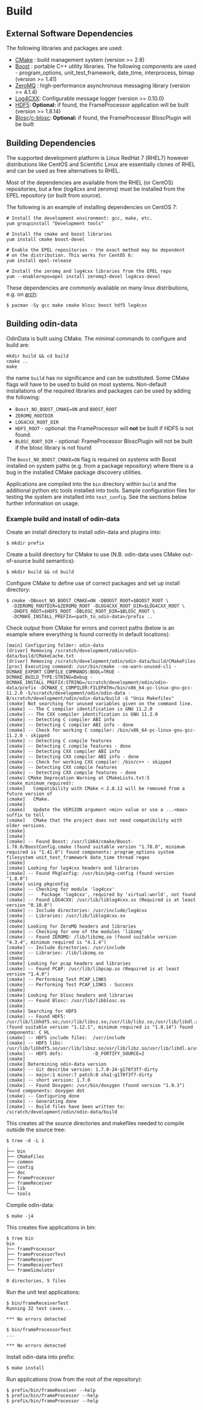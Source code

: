 # Build
## External Software Dependencies

The following libraries and packages are used:

* [CMake](http://www.cmake.org) : build management system (version >= 2.8)
* [Boost](http://www.boost.org) : portable C++ utility libraries. The following components are used - program_options, unit_test_framework, date_time, interprocess, bimap (version >= 1.41)
* [ZeroMQ](http://zeromq.org) : high-performance asynchronous messaging library (version >= 4.1.4)
* [Log4CXX](http://logging.apache.org/log4cxx/): Configurable message logger (version >= 0.10.0)
* [HDF5](https://www.hdfgroup.org/HDF5): __Optional:__ if found, the FrameProcessor application will be built (version >= 1.8.14)
* [Blosc](http://blosc.org)/[c-blosc](https://github.com/blosc/c-blosc): __Optional:__ if found, the FrameProcessor BloscPlugin will be built

## Building Dependencies

The supported development platform is Linux RedHat 7 (RHEL7) however distributions like
CentOS and Scientific Linux are essentially clones of RHEL and can be used as free
alternatives to RHEL.

Most of the dependencies are available from the RHEL (or CentOS) repositories, but a few
(log4cxx and zeromq) must be installed from the EPEL repository (or built from source).

The following is an example of installing dependencies on CentOS 7:

    # Install the development environment: gcc, make, etc.
    yum groupinstall "Development tools"

    # Install the cmake and boost libraries
    yum install cmake boost-devel

    # Enable the EPEL repositories - the exact method may be dependent
    # on the distribution. This works for CentOS 6:
    yum install epel-release

    # Install the zeromq and log4cxx libraries from the EPEL repo
    yum --enablerepo=epel install zeromq3-devel log4cxx-devel

These dependencies are commonly available on many linux distributions, e.g. on [arch](https://wiki.archlinux.org/):

    $ pacman -Sy gcc make cmake blosc boost hdf5 log4cxx

## Building odin-data

OdinData is built using CMake. The minimal commands to configure and build are:

    mkdir build && cd build
    cmake ..
    make

the name `build` has no significance and can be substituted. Some CMake flags will have
to be used to build on most systems. Non-default installations of the required libraries
and packages can be used by adding the following:

- `Boost_NO_BOOST_CMAKE=ON` and `BOOST_ROOT`
- `ZEROMQ_ROOTDIR`
- `LOG4CXX_ROOT_DIR`
- `HDF5_ROOT` - optional: the FrameProcessor will __not__ be built if HDF5 is not found.
- `BLOSC_ROOT_DIR` - optional: FrameProcessor BloscPlugin will not be built if the blosc
  library is not found

The `Boost_NO_BOOST_CMAKE=ON` flag is required on systems with Boost installed on system
paths (e.g. from a package repository) where there is a bug in the installed CMake
package discovery utilities.

Applications are compiled into the `bin` directory within `build` and the additional
python etc tools installed into tools. Sample configuration files for testing the system
are installed into `test_config`.  See the sections below further information on usage.

### Example build and install of odin-data

Create an install directory to install odin-data and plugins into:

    $ mkdir prefix

Create a build directory for CMake to use (N.B. odin-data uses CMake out-of-source build
semantics):

    $ mkdir build && cd build

Configure CMake to define use of correct packages and set up install directory:

    $ cmake -DBoost_NO_BOOST_CMAKE=ON -DBOOST_ROOT=$BOOST_ROOT \
      -DZEROMQ_ROOTDIR=$ZEROMQ_ROOT -DLOG4CXX_ROOT_DIR=$LOG4CXX_ROOT \
      -DHDF5_ROOT=$HDF5_ROOT -DBLOSC_ROOT_DIR=$BLOSC_ROOT \
      -DCMAKE_INSTALL_PREFIX=<path_to_odin-data>/prefix ..

Check output from CMake for errors and correct paths (below is an example where
everything is found correctly in default locations):

    [main] Configuring folder: odin-data
    [driver] Removing /scratch/development/odin/odin-data/build/CMakeCache.txt
    [driver] Removing /scratch/development/odin/odin-data/build/CMakeFiles
    [proc] Executing command: /usr/bin/cmake --no-warn-unused-cli -DCMAKE_EXPORT_COMPILE_COMMANDS:BOOL=TRUE -DCMAKE_BUILD_TYPE:STRING=Debug -DCMAKE_INSTALL_PREFIX:STRING=/scratch/development/odin/odin-data/prefix -DCMAKE_C_COMPILER:FILEPATH=/bin/x86_64-pc-linux-gnu-gcc-11.2.0 -S/scratch/development/odin/odin-data -B/scratch/development/odin/odin-data/build -G "Unix Makefiles"
    [cmake] Not searching for unused variables given on the command line.
    [cmake] -- The C compiler identification is GNU 11.2.0
    [cmake] -- The CXX compiler identification is GNU 11.2.0
    [cmake] -- Detecting C compiler ABI info
    [cmake] -- Detecting C compiler ABI info - done
    [cmake] -- Check for working C compiler: /bin/x86_64-pc-linux-gnu-gcc-11.2.0 - skipped
    [cmake] -- Detecting C compile features
    [cmake] -- Detecting C compile features - done
    [cmake] -- Detecting CXX compiler ABI info
    [cmake] -- Detecting CXX compiler ABI info - done
    [cmake] -- Check for working CXX compiler: /bin/c++ - skipped
    [cmake] -- Detecting CXX compile features
    [cmake] -- Detecting CXX compile features - done
    [cmake] CMake Deprecation Warning at CMakeLists.txt:5 (cmake_minimum_required):
    [cmake]   Compatibility with CMake < 2.8.12 will be removed from a future version of
    [cmake]   CMake.
    [cmake]
    [cmake]   Update the VERSION argument <min> value or use a ...<max> suffix to tell
    [cmake]   CMake that the project does not need compatibility with older versions.
    [cmake]
    [cmake]
    [cmake] -- Found Boost: /usr/lib64/cmake/Boost-1.78.0/BoostConfig.cmake (found suitable version "1.78.0", minimum required is "1.41.0") found components: program_options system filesystem unit_test_framework date_time thread regex
    [cmake]
    [cmake] Looking for log4cxx headers and libraries
    [cmake] -- Found PkgConfig: /usr/bin/pkg-config (found version "1.8.0")
    [cmake] using pkgconfig
    [cmake] -- Checking for module 'log4cxx'
    [cmake] --   Package 'log4cxx', required by 'virtual:world', not found
    [cmake] -- Found LOG4CXX: /usr/lib/liblog4cxx.so (Required is at least version "0.10.0")
    [cmake] -- Include directories: /usr/include/log4cxx
    [cmake] -- Libraries: /usr/lib/liblog4cxx.so
    [cmake]
    [cmake] Looking for ZeroMQ headers and libraries
    [cmake] -- Checking for one of the modules 'libzmq'
    [cmake] -- Found ZEROMQ: /lib/libzmq.so (found suitable version "4.3.4", minimum required is "4.1.4")
    [cmake] -- Include directories: /usr/include
    [cmake] -- Libraries: /lib/libzmq.so
    [cmake]
    [cmake] Looking for pcap headers and libraries
    [cmake] -- Found PCAP: /usr/lib/libpcap.so (Required is at least version "1.4.0")
    [cmake] -- Performing Test PCAP_LINKS
    [cmake] -- Performing Test PCAP_LINKS - Success
    [cmake]
    [cmake] Looking for blosc headers and libraries
    [cmake] -- Found Blosc: /usr/lib/libblosc.so
    [cmake]
    [cmake] Searching for HDF5
    [cmake] -- Found HDF5: /usr/lib/libhdf5.so;/usr/lib/libsz.so;/usr/lib/libz.so;/usr/lib/libdl.a;/usr/lib/libm.so (found suitable version "1.12.1", minimum required is "1.8.14") found components: C HL
    [cmake] -- HDF5 include files:  /usr/include
    [cmake] -- HDF5 libs:           /usr/lib/libhdf5.so/usr/lib/libsz.so/usr/lib/libz.so/usr/lib/libdl.a/usr/lib/libm.so/usr/lib/libhdf5_hl.so
    [cmake] -- HDF5 defs:           -D_FORTIFY_SOURCE=2
    [cmake]
    [cmake] Determining odin-data version
    [cmake] -- Git describe version: 1.7.0-24-g170f3f7-dirty
    [cmake] -- major:1 minor:7 patch:0 sha1:g170f3f7-dirty
    [cmake] -- short version: 1.7.0
    [cmake] -- Found Doxygen: /usr/bin/doxygen (found version "1.9.3") found components: doxygen dot
    [cmake] -- Configuring done
    [cmake] -- Generating done
    [cmake] -- Build files have been written to: /scratch/development/odin/odin-data/build

This creates all the source directories and makefiles needed to compile outside the
source tree:

    $ tree -d -L 1
    .
    ├── bin
    ├── CMakeFiles
    ├── common
    ├── config
    ├── doc
    ├── frameProcessor
    ├── frameReceiver
    ├── lib
    └── tools

Compile odin-data:

    $ make -j4

This creates five applications in bin:

    $ tree bin
    bin
    ├── frameProcessor
    ├── frameProcessorTest
    ├── frameReceiver
    ├── frameReceiverTest
    └── frameSimulator

    0 directories, 5 files

Run the unit test applications:

    $ bin/frameReceiverTest
    Running 32 test cases...

    *** No errors detected

    $ bin/frameProcessorTest
    ...

    *** No errors detected

Install odin-data into prefix:

    $ make install

Run applications (now from the root of the repository):

    $ prefix/bin/frameReceiver --help
    $ prefix/bin/frameProcessor --help
    $ prefix/bin/frameProcessor --help
